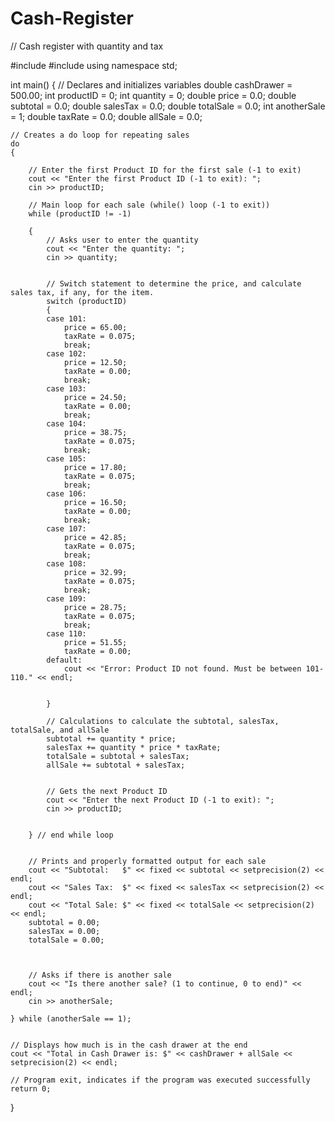 # Cash-Register
// Cash register with quantity and tax

#include <iostream>
#include <iomanip>
using namespace std;

int main()
{
	// Declares and initializes variables 
 	double cashDrawer = 500.00;
	int productID = 0;
	int quantity = 0;
	double price = 0.0;
	double subtotal = 0.0;
	double salesTax = 0.0;
	double totalSale = 0.0;
	int anotherSale = 1;
	double taxRate = 0.0;
	double allSale = 0.0;

	// Creates a do loop for repeating sales
	do
	{
	
		// Enter the first Product ID for the first sale (-1 to exit)
		cout << "Enter the first Product ID (-1 to exit): ";
		cin >> productID;
  
		// Main loop for each sale (while() loop (-1 to exit))
		while (productID != -1)
  
		{
			// Asks user to enter the quantity
			cout << "Enter the quantity: ";
			cin >> quantity;


			// Switch statement to determine the price, and calculate sales tax, if any, for the item.
			switch (productID)
			{
			case 101:
				price = 65.00;
				taxRate = 0.075;
				break;
			case 102:
				price = 12.50;
				taxRate = 0.00;
				break;
			case 103:
				price = 24.50;
				taxRate = 0.00;
				break;
			case 104:
				price = 38.75;
				taxRate = 0.075;
				break;
			case 105:
				price = 17.80;
				taxRate = 0.075;
				break;
			case 106:
				price = 16.50;
				taxRate = 0.00;
				break;
			case 107:
				price = 42.85;
				taxRate = 0.075;
				break;
			case 108:
				price = 32.99;
				taxRate = 0.075;
				break;
			case 109:
				price = 28.75;
				taxRate = 0.075;
				break;
			case 110:
				price = 51.55;
				taxRate = 0.00;
			default:
				cout << "Error: Product ID not found. Must be between 101-110." << endl;


			}

			// Calculations to calculate the subtotal, salesTax, totalSale, and allSale
			subtotal += quantity * price;
			salesTax += quantity * price * taxRate;
			totalSale = subtotal + salesTax;
			allSale += subtotal + salesTax;


			// Gets the next Product ID
			cout << "Enter the next Product ID (-1 to exit): ";
			cin >> productID;


		} // end while loop


		// Prints and properly formatted output for each sale
		cout << "Subtotal:   $" << fixed << subtotal << setprecision(2) << endl;
		cout << "Sales Tax:  $" << fixed << salesTax << setprecision(2) << endl;
		cout << "Total Sale: $" << fixed << totalSale << setprecision(2) << endl;
		subtotal = 0.00;
		salesTax = 0.00;
		totalSale = 0.00;



		// Asks if there is another sale
		cout << "Is there another sale? (1 to continue, 0 to end)" << endl;
		cin >> anotherSale;

	} while (anotherSale == 1);
		
		
	// Displays how much is in the cash drawer at the end
	cout << "Total in Cash Drawer is: $" << cashDrawer + allSale << setprecision(2) << endl;

	// Program exit, indicates if the program was executed successfully
 	return 0;
		
}
